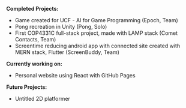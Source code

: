 **Completed Projects:**
- Game created for UCF - AI for Game Programming (Epoch, Team)
- Pong recreation in Unity (Pong, Solo)
- First COP4331C full-stack project, made with LAMP stack (Comet Contacts, Team)
- Screentime reducing android app with connected site created with MERN stack, Flutter (ScreenBuddy, Team)

**Currently working on:**
- Personal website using React with GitHub Pages

**Future Projects:**
- Untitled 2D platformer
